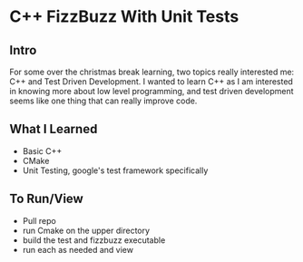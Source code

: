 # C++ FizzBuzz With Unit Tests

## Intro

For some over the christmas break learning, two topics really interested me: C++ and Test Driven Development. I wanted to learn C++ as I am interested in knowing more about low level programming, and test driven development seems like one thing that can really improve code.

## What I Learned

- Basic C++
- CMake
- Unit Testing, google's test framework specifically


## To Run/View

- Pull repo
- run Cmake on the upper directory
- build the test and fizzbuzz executable
- run each as needed and view